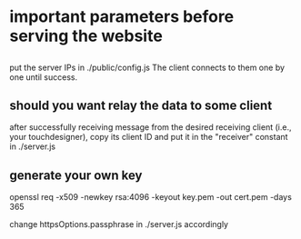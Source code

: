 # important parameters before serving the website
## 
put the server IPs in ./public/config.js
The client connects to them one by one until success.

## should you want relay the data to some client
after successfully receiving message from the desired receiving client (i.e., your touchdesigner), copy its client ID and put it in the "receiver" constant in ./server.js

## generate your own key

openssl req -x509 -newkey rsa:4096 -keyout key.pem -out cert.pem -days 365

change httpsOptions.passphrase in ./server.js accordingly